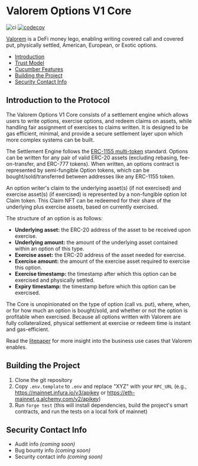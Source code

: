 # Valorem Options V1 Core

![ci](https://github.com/valorem-labs-inc/valorem-core/actions/workflows/CI.yml/badge.svg)
[![codecov](https://codecov.io/gh/valorem-labs-inc/valorem-core/branch/master/graph/badge.svg?token=M52NC4Q3SW)](https://codecov.io/gh/valorem-labs-inc/valorem-core)

[Valorem](https://valorem.xyz/) is a DeFi money lego, enabling writing covered call and covered put, physically settled, American, European, or Exotic options.

- [Introduction](#introduction-to-the-protocol)
- [Trust Model](./test/trust-model.md)
- [Cucumber Features](./test/features/)
- [Building the Project](#building-the-project)
- [Security Contact Info](#security-contact-info)

## Introduction to the Protocol

The Valorem Options V1 Core consists of a settlement engine which allows users to write options, exercise options, and redeem claims on assets, while handling fair assignment of exercises to claims written. It is designed to be gas efficient, minimal, and provide a secure settlement layer upon which more complex systems can be built.

The Settlement Engine follows the [ERC-1155 multi-token](https://eips.ethereum.org/EIPS/eip-1155) standard. Options can be written for any pair of valid ERC-20 assets (excluding rebasing, fee-on-transfer, and ERC-777 tokens). When written, an options contract is represented by semi-fungible Option tokens, which can be bought/sold/transferred between addresses like any ERC-1155 token.

An option writer's claim to the underlying asset(s) (if not exercised) and exercise asset(s) (if exercised) is represented by a non-fungible option lot Claim token. This Claim NFT can be redeemed for their share of the underlying plus exercise assets, based on currently exercised.

The structure of an option is as follows:

- **Underlying asset:** the ERC-20 address of the asset to be received upon exercise.
- **Underlying amount:** the amount of the underlying asset contained within an option of this type.
- **Exercise asset:** the ERC-20 address of the asset needed for exercise.
- **Exercise amount:** the amount of the exercise asset required to exercise this option.
- **Exercise timestamp:** the timestamp after which this option can be exercised and physically settled.
- **Expiry timestamp:** the timestamp before which this option can be exercised.

The Core is unopinionated on the type of option (call vs. put), where, when, or for how much an option is bought/sold, and whether or not the option is profitable when exercised. Because all options written with Valorem are fully collateralized, physical settlement at exercise or redeem time is instant and gas-efficient.

Read the [litepaper](https://valorem.xyz/docs/valorem-options-litepaper/) for more insight into the business use cases that Valorem enables.

## Building the Project
1. Clone the git repository
2. Copy `.env.template` to `.env` and replace "XYZ" with your `RPC_URL` (e.g., https://mainnet.infura.io/v3/apikey or https://eth-mainnet.g.alchemy.com/v2/apikey)
3. Run `forge test` (this will install dependencies, build the project's smart contracts, and run the tests on a local fork of mainnet)

## Security Contact Info
- Audit info _(coming soon)_
- Bug bounty info _(coming soon)_
- Security contact info _(coming soon)_
